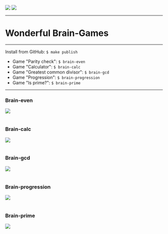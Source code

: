 <a href="https://codeclimate.com/github/SergoZheludkov/frontend-project-lvl1/maintainability"><img class="imgwidth" src="https://api.codeclimate.com/v1/badges/69bec3313460816a3246/maintainability" /></a>
<a href="https://travis-ci.org/SergoZheludkov/frontend-project-lvl1.svg?branch=master"><img class="imgwidth" src="https://travis-ci.org/SergoZheludkov/frontend-project-lvl1.svg?branch=master" /></a>



<hr>
<div><p><h1>Wonderful Brain-Games</h1></p></div>
<hr>
<div><p>Install from GitHub: <code>$ make publish</code></p></div>

<div><ul>
  <li>Game "Parity check": <code>$ brain-even</code></li>
  <li>Game "Сalculator": <code>$ brain-calc</code></li>
  <li>Game "Greatest common divisor": <code>$ brain-gcd</code></li>
  <li>Game "Progression": <code>$ brain-progression</code></li>
  <li>Game "Is prime?": <code>$ brain-prime</code></li>
</ul></div>
<hr>
<div><p><h3>Brain-even</h3></p></div>
<div><a href="https://asciinema.org/a/jaHbvIWFKPPTZBueFhe8fHZ2n" target="_blank"><img src="https://asciinema.org/a/jaHbvIWFKPPTZBueFhe8fHZ2n.svg" /></a></div>
<br>
<div><p><h3>Brain-calc</h3></p></div>
<div><a href="https://asciinema.org/a/42suWBosqQzE5QT0usOM74S8A" target="_blank"><img src="https://asciinema.org/a/42suWBosqQzE5QT0usOM74S8A.svg" /></a></div>
<br>
<div><p><h3>Brain-gcd</h3></p></div>
<div><a href="https://asciinema.org/a/3kOqWARxnHyyiJn1fLRZMGuji" target="_blank"><img src="https://asciinema.org/a/3kOqWARxnHyyiJn1fLRZMGuji.svg" /></a></div>
<br>
<div><p><h3>Brain-progression</h3></p></div>
<div><a href="https://asciinema.org/a/0J0oGvRXArnLhP0B7wSYL0mg0" target="_blank"><img src="https://asciinema.org/a/0J0oGvRXArnLhP0B7wSYL0mg0.svg" /></a></div>
<br>
<div><p><h3>Brain-prime</h3></p></div>
<div><a href="https://asciinema.org/a/bNksCVH9j5JEZQ7QWJcmWZlRy" target="_blank"><img src="https://asciinema.org/a/bNksCVH9j5JEZQ7QWJcmWZlRy.svg" /></a></div>
